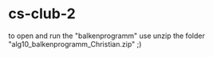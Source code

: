 # cs-club-2
to open and run the "balkenprogramm" use unzip the folder "alg10_balkenprogramm_Christian.zip" ;)
